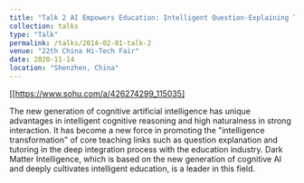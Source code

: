 ```yaml
---
title: "Talk 2 AI Empowers Education: Intelligent Question-Explaining Technology Based on Cognitive AI"
collection: talks
type: "Talk"
permalink: /talks/2014-02-01-talk-2
venue: "22th China Hi-Tech Fair"
date: 2020-11-14
location: "Shenzhen, China"
---
```


[[https://www.sohu.com/a/426274299_115035]

The new generation of cognitive artificial intelligence has unique advantages in intelligent cognitive reasoning and high naturalness in strong interaction. It has become a new force in promoting the "intelligence transformation" of core teaching links such as question explanation and tutoring in the deep integration process with the education industry. Dark Matter Intelligence, which is based on the new generation of cognitive AI and deeply cultivates intelligent education, is a leader in this field.
